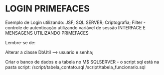 LOGIN PRIMEFACES
==========

Exemplo de Login utilizando:
JSF;
SQL SERVER;
Criptografia;
Filter - controle de autenticação utilizando variável de sessão
INTERFACE E MENSAGENS UTILIZANDO PRIMEFACES

Lembre-se de:

Alterar a classe DbUtil --> usuario e senha;

Criar o banco de dados e a tabela no M$ SQLSERVER - o script sql está na pasta script:
/script/tabela_contato.sql
/script/tabela_funcionario.sql
